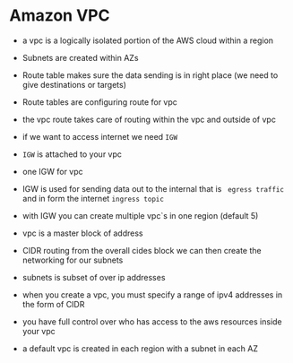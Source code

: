 # Amazon VPC 

* a vpc is a logically isolated portion of the AWS cloud within a region 

* Subnets are created within AZs

* Route table makes sure the data sending is in right place (we need to give destinations or targets)

* Route tables are configuring route for vpc

* the vpc route takes care of routing within the vpc and outside of vpc

* if we want to access internet we need `IGW`

* `IGW` is attached to your vpc

* one IGW for vpc

* IGW is used for sending data out to the internal that is ` egress traffic` and in form the internet `ingress topic`

* with IGW you can create multiple vpc`s in one region (default 5)

* vpc is a master block of address

* CIDR routing from the overall cides block we can then create the networking for our subnets

* subnets is subset of over ip addresses

* when you create a vpc, you must specify a range of ipv4 addresses in the form of CIDR

* you have full control over who has access to the aws resources inside your vpc

* a default vpc is created in each region with a subnet in each AZ